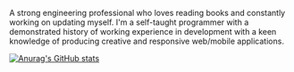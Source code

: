 <!-- I'm a Top-Rated full-stack Web/App developer in Upwork who specializes in MERN stack with ReactJs for building functional web applications and React Native for hybrid mobile applications. -->

A strong engineering professional who loves reading books and constantly working on updating myself. I'm a self-taught programmer with a demonstrated history of working experience in development with a keen knowledge of producing creative and responsive web/mobile applications.

[![Anurag's GitHub stats](https://github-readme-stats.vercel.app/api?username=Aswin-Dot&count_private=true&show_icons=true)](https://github.com/anuraghazra/github-readme-stats)

<!---
Aswin-Dot/Aswin-Dot is a ✨ special ✨ repository because its `README.md` (this file) appears on your GitHub profile.
You can click the Preview link to take a look at your changes.
--->
